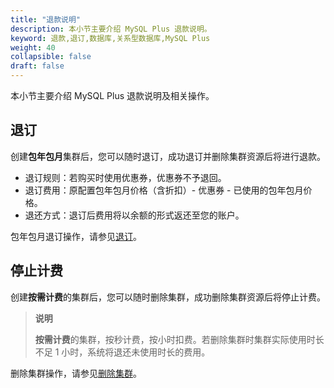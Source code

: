 ```yaml
---
title: "退款说明"
description: 本小节主要介绍 MySQL Plus 退款说明。 
keyword: 退款,退订,数据库,关系型数据库,MySQL Plus
weight: 40
collapsible: false
draft: false
---
```


本小节主要介绍 MySQL Plus 退款说明及相关操作。

## 退订

创建**包年包月**集群后，您可以随时退订，成功退订并删除集群资源后将进行退款。

- 退订规则：若购买时使用优惠券，优惠券不予退回。
- 退订费用：原配置包年包月价格（含折扣）- 优惠券 - 已使用的包年包月价格。
- 退还方式：退订后费用将以余额的形式返还至您的账户。

包年包月退订操作，请参见[退订](../../manual/cluster_lifecycle/unsubscribe)。

## 停止计费

创建**按需计费**的集群后，您可以随时删除集群，成功删除集群资源后将停止计费。

> **说明**
> 
> **按需计费**的集群，按秒计费，按小时扣费。若删除集群时集群实际使用时长不足 1 小时，系统将退还未使用时长的费用。

删除集群操作，请参见[删除集群](../../manual/cluster_lifecycle/delete_cluster)。
